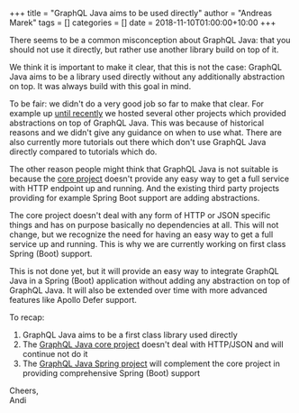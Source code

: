 +++
title = "GraphQL Java aims to be used directly"
author = "Andreas Marek"
tags = []
categories = []
date = 2018-11-10T01:00:00+10:00
+++

There seems to be a common misconception about GraphQL Java: that you should not use it directly, 
but rather use another library build on top of it.

We think it is important to make it clear, that this is not the case: GraphQL Java aims to be a library used directly 
without any additionally abstraction on top. It was always build with this goal in mind.

To be fair: we didn't do a very good job so far to make that clear. For example up 
[until recently](https://www.graphql-java.com/blog/moving-projects/) we hosted several other projects which 
provided abstractions on top of GraphQL Java. This was because of historical reasons and we didn't give any 
guidance on when to use what. There are also currently more tutorials out there which don't use GraphQL Java directly
compared to tutorials which do.

The other reason people might think that GraphQL Java is not suitable is because the [core project](https://github.com/graphql-java/graphql-java) 
doesn't provide any easy way to get a full service with HTTP endpoint up and running. 
And the existing third party projects providing for example Spring Boot support 
are adding abstractions.

The core project doesn't deal with any form of HTTP or JSON specific things and has on purpose basically no 
dependencies at all. This will not change, but we recognize the need for having an easy way to get a 
full service up and running. This is why we are currently working on first class Spring (Boot) support.  

This is not done yet, but it will provide an easy way to integrate GraphQL Java in a Spring (Boot) application 
without adding any abstraction on top of GraphQL Java. It will also be extended over time with more advanced features 
like Apollo Defer support. 


To recap:

1. GraphQL Java aims to be a first class library used directly
1. The [GraphQL Java core project](https://github.com/graphql-java/graphql-java) doesn't deal with HTTP/JSON and will continue not do it
1. The [GraphQL Java Spring project](https://github.com/graphql-java/graphql-java-spring) will complement 
the core project in providing comprehensive Spring (Boot) support

Cheers,<br>
Andi


